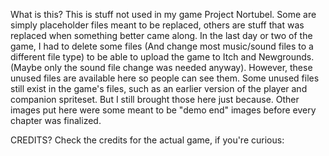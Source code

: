 What is this?
This is stuff not used in my game Project Nortubel.
Some are simply placeholder files meant to be replaced, others are stuff that was replaced when something better came along.
In the last day or two of the game, I had to delete some files (And change most music/sound files to a different file type) to be able to upload the game to Itch and Newgrounds.
(Maybe only the sound file change was needed anyway).
However, these unused files are available here so people can see them.
Some unused files still exist in the game's files, such as an earlier version of the player and companion spriteset.
But I still brought those here just because.
Other images put here were some meant to be "demo end" images before every chapter was finalized.

CREDITS?
Check the credits for the actual game, if you're curious:
